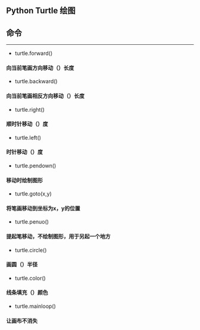 ## Python Turtle 绘图

## 命令

---

* turtle.forward()          

#### 向当前笔画方向移动（）长度

* turtle.backward()

#### 向当前笔画相反方向移动（）长度

* turtle.right()

#### 顺时针移动（）度

* turtle.left()

#### 时针移动（）度

* turtle.pendown()

#### 移动时绘制图形

* turtle.goto(x,y)

#### 将笔画移动到坐标为x，y的位置

* turtle.penuo()

#### 提起笔移动，不绘制图形，用于另起一个地方

* turtle.circle()

#### 画圆（）半径

* turtle.color()

#### 线条填充（）颜色

* turtle.mainloop()

#### 让画布不消失